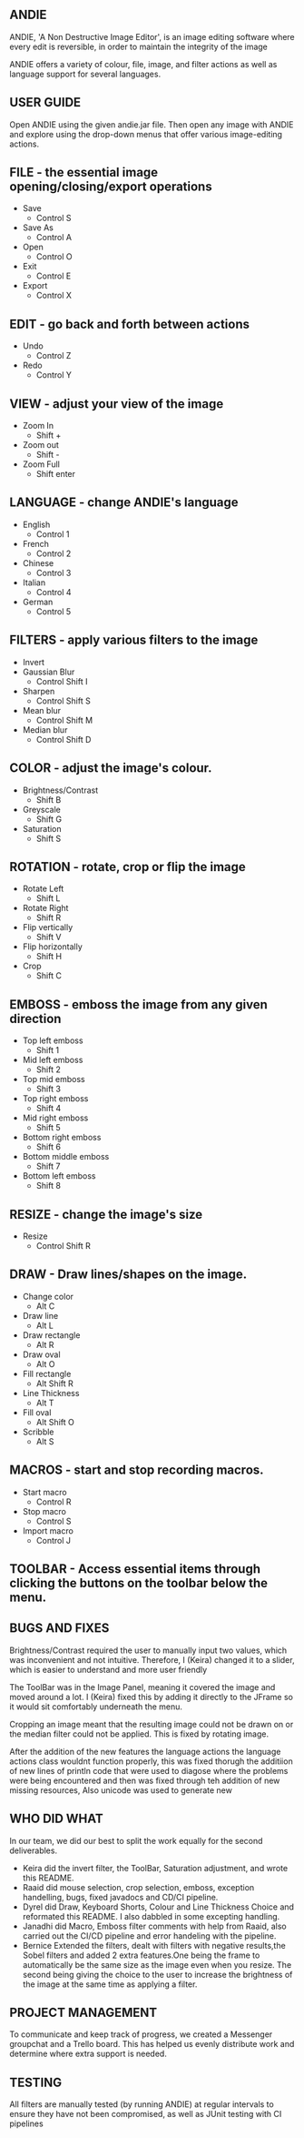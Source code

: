 ## ANDIE
ANDIE, 'A Non Destructive Image Editor', is an image editing software where
every edit is reversible, in order to maintain the integrity of the image

ANDIE offers a variety of colour, file, image, and filter actions as well as
language support for several languages.

## USER GUIDE

Open ANDIE using the given andie.jar file. Then open any image with ANDIE and explore using the drop-down menus that offer various
image-editing actions.

## FILE - the essential image opening/closing/export operations

* Save 
  * Control S
* Save As
  *  Control A
* Open
  * Control O
* Exit
  * Control E
* Export
  * Control X

## EDIT - go back and forth between actions

* Undo
  * Control Z
* Redo
  * Control Y

## VIEW - adjust your view of the image

* Zoom In
  * Shift +
* Zoom out
  * Shift -
* Zoom Full
  * Shift enter

## LANGUAGE - change ANDIE's language

* English
  * Control 1
* French
  * Control 2
* Chinese
  * Control 3
* Italian
  * Control 4
* German
  * Control 5

## FILTERS - apply various filters to the image

* Invert
* Gaussian Blur
  * Control Shift I
* Sharpen
  * Control Shift S
* Mean blur
  * Control Shift M
* Median blur
  * Control Shift D

## COLOR - adjust the image's colour.

* Brightness/Contrast
  * Shift B
* Greyscale
  * Shift G
* Saturation
  * Shift S

## ROTATION - rotate, crop or flip the image

* Rotate Left
  * Shift L
* Rotate Right
  * Shift R
* Flip vertically
  * Shift V
* Flip horizontally
  * Shift H
* Crop
  * Shift C

## EMBOSS - emboss the image from any given direction

* Top left emboss
  * Shift 1
* Mid left emboss
  * Shift 2
* Top mid emboss
  * Shift 3
* Top right emboss
  * Shift 4
* Mid right emboss
  * Shift 5
* Bottom right emboss
  * Shift 6
* Bottom middle emboss
  * Shift 7
* Bottom left emboss
  * Shift 8

## RESIZE - change the image's size

* Resize
  * Control Shift R

## DRAW - Draw lines/shapes on the image.

* Change color
  * Alt C
* Draw line
  * Alt L
* Draw rectangle
  * Alt R
* Draw oval
  * Alt O
* Fill rectangle
  * Alt Shift R
* Line Thickness
  * Alt T
* Fill oval
  * Alt Shift O
* Scribble
  * Alt S

## MACROS - start and stop recording macros.

* Start macro
  * Control R
* Stop macro
  * Control S
* Import macro
  * Control J

## TOOLBAR - Access essential items through clicking the buttons on the toolbar below the menu.

## BUGS AND FIXES

Brightness/Contrast required the user to manually input two values, which was inconvenient and not intuitive. Therefore, I (Keira) changed it to a slider, which is easier to understand and more user friendly

The ToolBar was in the Image Panel, meaning it covered the image and moved around a lot. I (Keira) fixed this by adding it directly to the JFrame so it would sit comfortably underneath the menu.


Cropping an image meant that the resulting image could not be drawn on or the median filter could not be applied. This is fixed by rotating image.    

After the addition of the new features the language actions the language actions class wouldnt function properly, this was fixed thorugh the additiion of new lines of println code that were used to diagose where the problems were
being encountered and then was fixed through teh addition of new missing resources,  Also unicode was used to generate new 


## WHO DID WHAT
In our team, we did our best to split the work equally for the second deliverables.

* Keira did the invert filter, the ToolBar, Saturation adjustment, and wrote this README.
* Raaid did mouse selection, crop selection, emboss, exception handelling, bugs, fixed javadocs and CD/CI pipeline.
* Dyrel did Draw, Keyboard Shorts, Colour and Line Thickness Choice and reformated this README. I also dabbled in some excepting handling.
* Janadhi did Macro, Emboss filter comments with help from Raaid, also carried out the CI/CD pipeline and error handeling with the pipeline. 
* Bernice Extended the filters, dealt with filters with negative results,the Sobel filters and added 2 extra features.One being the frame to automatically be the same size as the image even when you resize. The second being giving the choice to the user to increase the brightness of the image at the same time as applying a filter. 

## PROJECT MANAGEMENT
To communicate and keep track of progress, we created a Messenger groupchat and
a Trello board. This has helped us evenly distribute work and determine where
extra support is needed.

## TESTING


All filters are manually tested (by running ANDIE) at regular intervals to ensure they have not been compromised, as well as JUnit testing with CI pipelines





